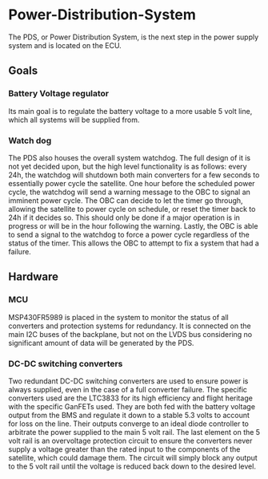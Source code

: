 # Power-Distribution-System
<p>
  The PDS, or Power Distribution System, is the next step in the power supply system and is located on the ECU. 
</p>
<h2>Goals</h2>
<h3>Battery Voltage regulator</h3>
<p>
    Its main goal is to regulate the battery voltage to a more usable 5 volt line, which all systems will be supplied from.
</p>
<h3>Watch dog</h3>
<p> The PDS also houses the overall system watchdog. The full design of it is not yet decided upon, but the high level functionality is as follows: every 24h, the watchdog will shutdown both main converters for a few seconds to essentially power cycle the satellite. One hour before the scheduled power cycle, the watchdog will send a warning message to the OBC to signal an imminent power cycle. The OBC can decide to let the timer go through, allowing the satellite to power cycle on schedule, or reset the timer back to 24h if it decides so. This should only be done if a major operation is in progress or will be in the hour following the warning. Lastly, the OBC is able to send a signal to the watchdog to force a power cycle regardless of the status of the timer. This allows the OBC to attempt to fix a system that had a failure.
</p>
<h2>Hardware</h2>
<h3>MCU</h3>
<p>
   MSP430FR5989 is placed in the system to monitor the status of all converters and protection systems for redundancy. It is connected on the main I2C buses of the backplane, but not on the LVDS bus considering no significant amount of data will be generated by the PDS. 
</p>
<h3>DC-DC switching converters</h3>
<p>
  Two redundant DC-DC switching converters are used to ensure power is always supplied, even in the case of a full converter failure. The specific converters used are the LTC3833 for its high efficiency and flight heritage with the specific GanFETs used. They are both fed with the battery voltage output from the BMS and regulate it down to a stable 5.3 volts to account for loss on the line. Their outputs converge to an ideal diode controller to arbitrate the power supplied to the main 5 volt rail. The last element on the 5 volt rail is an overvoltage protection circuit to ensure the converters never supply a voltage greater than the rated input to the components of the satellite, which could damage them. The circuit will simply block any output to the 5 volt rail until the voltage is reduced back down to the desired level.
</p>
